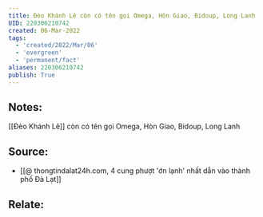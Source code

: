 ```yaml
---
title: Đèo Khánh Lê còn có tên gọi Omega, Hòn Giao, Bidoup, Long Lanh
UID: 220306210742
created: 06-Mar-2022
tags:
  - 'created/2022/Mar/06'
  - 'evergreen'
  - 'permanent/fact'
aliases: 220306210742
publish: True
---
```

## Notes:
[[Đèo Khánh Lê]] còn có tên gọi Omega, Hòn Giao, Bidoup, Long Lanh

## Source:
- [[@ thongtindalat24h.com, 4 cung phượt 'ớn lạnh' nhất dẫn vào thành phố Đà Lạt]]

## Relate:
